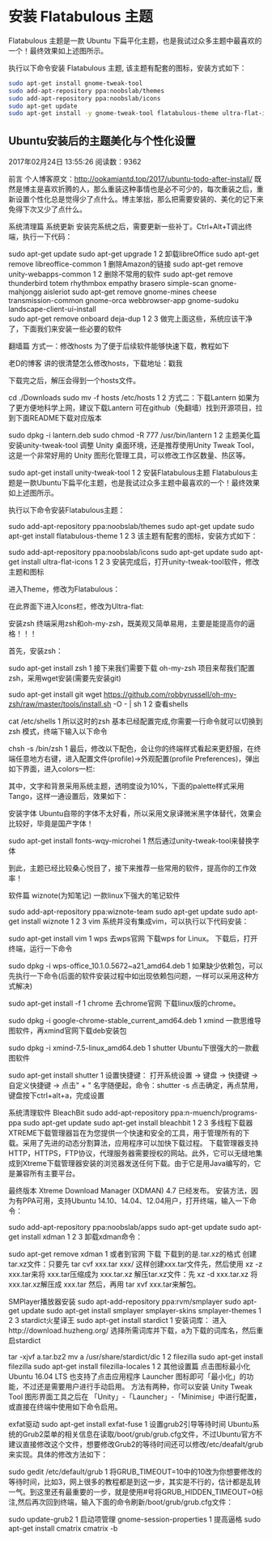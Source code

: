 # 安装 Flatabulous 主题  




Flatabulous 主题是一款 Ubuntu 下扁平化主题，也是我试过众多主题中最喜欢的一个！最终效果如上述图所示。   


执行以下命令安装 Flatabulous 主题, 该主题有配套的图标，安装方式如下：  

~~~bash
sudo apt-get install gnome-tweak-tool
sudo add-apt-repository ppa:noobslab/themes 
sudo add-apt-repository ppa:noobslab/icons 
sudo apt-get update 
sudo apt-get install -y gnome-tweak-tool flatabulous-theme ultra-flat-icons
~~~


## Ubuntu安装后的主题美化与个性化设置

2017年02月24日 13:55:26
阅读数：9362


前言
个人博客原文：http://ookamiantd.top/2017/ubuntu-todo-after-install/ 
既然是博主是喜欢折腾的人，那么重装这种事情也是必不可少的，每次重装之后，重新设置个性化总是觉得少了点什么。博主笨拙，那么把需要安装的、美化的记下来免得下次又少了点什么。

系统清理篇
系统更新
安装完系统之后，需要更新一些补丁。Ctrl+Alt+T调出终端，执行一下代码：

sudo apt-get update
sudo apt-get upgrade
1
2
卸载libreOffice
sudo apt-get remove libreoffice-common
1
删除Amazon的链接
sudo apt-get remove unity-webapps-common
1
2
删除不常用的软件
sudo apt-get remove thunderbird totem rhythmbox empathy brasero simple-scan gnome-mahjongg aisleriot 
sudo apt-get remove gnome-mines cheese transmission-common gnome-orca webbrowser-app gnome-sudoku  landscape-client-ui-install   
sudo apt-get remove onboard deja-dup
1
2
3
做完上面这些，系统应该干净了，下面我们来安装一些必要的软件

翻墙篇
方式一：修改hosts
为了便于后续软件能够快速下载，教程如下

老D的博客 讲的很清楚怎么修改hosts，下载地址：戳我

下载完之后，解压会得到一个hosts文件。

cd ./Downloads 
sudo mv -f hosts /etc/hosts
1
2
方式二：下载Lantern
如果为了更方便地科学上网，建议下载Lantern 
可在github（免翻墙）找到开源项目，拉到下面README下载对应版本

sudo dpkg -i lantern.deb
sudo chmod -R 777 /usr/bin/lantern
1
2
主题美化篇
安装unity-tweak-tool
调整 Unity 桌面环境，还是推荐使用Unity Tweak Tool，这是一个非常好用的 Unity 图形化管理工具，可以修改工作区数量、热区等。

sudo apt-get install unity-tweak-tool
1
2
安装Flatabulous主题
Flatabulous主题是一款Ubuntu下扁平化主题，也是我试过众多主题中最喜欢的一个！最终效果如上述图所示。

执行以下命令安装Flatabulous主题：

sudo add-apt-repository ppa:noobslab/themes 
sudo apt-get update 
sudo apt-get install flatabulous-theme
1
2
3
该主题有配套的图标，安装方式如下：

sudo add-apt-repository ppa:noobslab/icons 
sudo apt-get update 
sudo apt-get install ultra-flat-icons
1
2
3
安装完成后，打开unity-tweak-tool软件，修改主题和图标 


进入Theme，修改为Flatabulous： 


在此界面下进入Icons栏，修改为Ultra-flat: 


安装zsh
终端采用zsh和oh-my-zsh，既美观又简单易用，主要是能提高你的逼格！！！

首先，安装zsh：

sudo apt-get install zsh
1
接下来我们需要下载 oh-my-zsh 项目来帮我们配置 zsh，采用wget安装(需要先安装git)

sudo apt-get install git
wget https://github.com/robbyrussell/oh-my-zsh/raw/master/tools/install.sh -O - | sh
1
2
查看shells

cat /etc/shells
1
所以这时的zsh 基本已经配置完成,你需要一行命令就可以切换到 zsh 模式，终端下输入以下命令

chsh -s /bin/zsh
1
最后，修改以下配色，会让你的终端样式看起来更舒服，在终端任意地方右键，进入配置文件(profile)->外观配置(profile Preferences)，弹出如下界面，进入colors一栏: 


其中，文字和背景采用系统主题，透明度设为10%，下面的palette样式采用Tango，这样一通设置后，效果如下： 


安装字体
Ubuntu自带的字体不太好看，所以采用文泉译微米黑字体替代，效果会比较好，毕竟是国产字体！

sudo apt-get install fonts-wqy-microhei
1
然后通过unity-tweak-tool来替换字体

到此，主题已经比较桑心悦目了，接下来推荐一些常用的软件，提高你的工作效率！

软件篇
wiznote(为知笔记)
一款linux下强大的笔记软件

sudo add-apt-repository ppa:wiznote-team 
sudo apt-get update 
sudo apt-get install wiznote
1
2
3
vim
系统并没有集成vim，可以执行以下代码安装：

sudo apt-get install vim
1
wps
去wps官网 下载wps for Linux。 
下载后，打开终端，运行一下命令

sudo dpkg -i wps-office_10.1.0.5672~a21_amd64.deb
1
如果缺少依赖包，可以先执行一下命令(后面的软件安装过程中如出现依赖包问题，一样可以采用这种方式解决)

sudo apt-get install -f
1
chrome
去chrome官网 下载linux版的chrome。

sudo dpkg -i google-chrome-stable_current_amd64.deb
1
xmind
一款思维导图软件，再xmind官网下载deb安装包

sudo dpkg -i xmind-7.5-linux_amd64.deb
1
shutter
Ubuntu下很强大的一款截图软件

sudo apt-get install shutter
1
设置快捷键： 
打开系统设置 -> 键盘 -> 快捷键 -> 自定义快捷键 -> 点击" + " 
名字随便起，命令：shutter -s 
点击确定，再点禁用，键盘按下ctrl+alt+a，完成设置

系统清理软件 BleachBit
sudo add-apt-repository ppa:n-muench/programs-ppa
sudo apt-get update 
sudo apt-get install bleachbit 
1
2
3
多线程下载器
XTREME下载管理器旨在为您提供一个快速和安全的工具，用于管理所有的下载。采用了先进的动态分割算法，应用程序可以加快下载过程。 下载管理器支持HTTP，HTTPS，FTP协议，代理服务器需要授权的网站。此外，它可以无缝地集成到Xtreme下载管理器安装的浏览器发送任何下载。由于它是用Java编写的，它是兼容所有主要平台。

最终版本 Xtreme Download Manager (XDMAN) 4.7 已经发布。 
安装方法，因为有PPA可用，支持Ubuntu 14.10、14.04、12.04用户，打开终端，输入一下命令：

sudo add-apt-repository ppa:noobslab/apps
sudo apt-get update
sudo apt-get install xdman
1
2
3
卸载xdman命令：

sudo apt-get remove xdman
1
或者到官网 下载 
下载到的是.tar.xz的格式 
创建tar.xz文件：只要先 tar cvf xxx.tar xxx/ 这样创建xxx.tar文件先，然后使用 xz -z xxx.tar来将 xxx.tar压缩成为 xxx.tar.xz 
解压tar.xz文件：先 xz -d xxx.tar.xz 将 xxx.tar.xz解压成 xxx.tar 然后，再用 tar xvf xxx.tar来解包。

SMPlayer播放器安装
sudo apt-add-repository ppa:rvm/smplayer
sudo apt-get update
sudo apt-get install smplayer smplayer-skins smplayer-themes
1
2
3
stardict火星译王
sudo apt-get install stardict
1
安装词库： 
进入http://download.huzheng.org/ 
选择所需词库并下载，a为下载的词库名，然后重启stardict

tar -xjvf a.tar.bz2
mv a /usr/share/stardict/dic
1
2
filezilla
sudo apt-get install filezilla
sudo apt-get install filezilla-locales
1
2
其他设置篇
点击图标最小化
Ubuntu 16.04 LTS 也支持了点击应用程序 Launcher 图标即可「最小化」的功能，不过还是需要用户进行手动启用。 
方法有两种，你可以安装 Unity Tweak Tool 图形界面工具之后在 「Unity」-「Launcher」-「Minimise」中进行配置，或直接在终端中使用如下命令启用。

exfat驱动
sudo apt-get install exfat-fuse
1
设置grub2引导等待时间
Ubuntu系统的Grub2菜单的相关信息在读取/boot/grub/grub.cfg文件，不过Ubuntu官方不建议直接修改这个文件，想要修改Grub2的等待时间还可以修改/etc/deafalt/grub来实现。具体的修改方法如下：

sudo gedit /etc/default/grub
1
将GRUB_TIMEOUT=10中的10改为你想要修改的等待时间，比如3，网上很多的教程都是到这一步，其实是不行的，估计都是乱转一气。到这里还有最重要的一步，就是使用#号将GRUB_HIDDEN_TIMEOUT=0标注,然后再次回到终端，输入下面的命令刷新/boot/grub/grub.cfg文件：

sudo update-grub2
1
启动项管理
gnome-session-properties
1
提高逼格
sudo apt-get install cmatrix
cmatrix -b